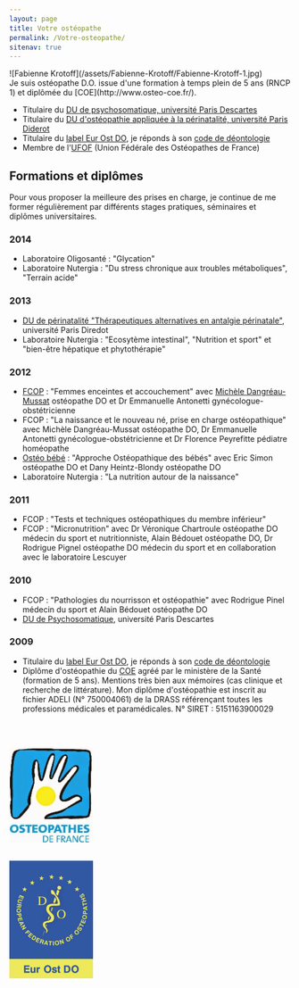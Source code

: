 ```yaml
---
layout: page
title: Votre ostéopathe
permalink: /Votre-osteopathe/
sitenav: true
---
```


<div class="row">
  <div class="col-md-2" markdown="1">
  ![Fabienne Krotoff](/assets/Fabienne-Krotoff/Fabienne-Krotoff-1.jpg)
  </div>

  <div class="col-md-10" markdown="1">
  Je suis ostéopathe D.O. issue d'une formation à temps plein de 5 ans (RNCP 1) et diplômée du [COE](http://www.osteo-coe.fr/).

  - Titulaire du [DU de psychosomatique, université Paris Descartes](http://www.parisdescartes.fr/fre/FORMATION)
  - Titulaire du [DU d'ostéopathie appliquée à la périnatalité, université Paris Diderot](http://www.medecine.univ-paris-diderot.fr/index.php/formation-continue/du-di/liste-des-du-et-diu/item/173-osteopathie-acupuncture-et-homeopathie-appliquees-a-la-perinatalite)
  - Titulaire du [label Eur Ost DO](http://www.osteofrance.com/eur-ost-do/), je réponds à son [code de déontologie](http://www.osteofrance.com/assets/pdf/ufof_deontologie.pdf)
  - Membre de l'[UFOF](http://www.osteofrance.com/ufof/presentation/) (Union Fédérale des Ostéopathes de France)
  </div>
</div>

## Formations et diplômes

Pour vous proposer la meilleure des prises en charge, je continue de me former régulièrement par différents stages pratiques, séminaires et diplômes universitaires.

### 2014
- Laboratoire Oligosanté : "Glycation"
- Laboratoire Nutergia : "Du stress chronique aux troubles métaboliques", "Terrain acide"

### 2013
- [DU de périnatalité "Thérapeutiques alternatives en antalgie périnatale"](http://www.medecine.univ-paris-diderot.fr/index.php/formation-continue/du-di/liste-des-du-et-diu/item/173-osteopathie-acupuncture-et-homeopathie-appliquees-a-la-perinatalite), université Paris Diredot
- Laboratoire Nutergia : "Ecosytème intestinal", "Nutrition et sport" et "bien-être hépatique et phytothérapie"

### 2012
- [FCOP](http://www.fcop-formation-osteopathe.fr/) : "Femmes enceintes et accouchement" avec [Michèle Dangréau-Mussat](http://micheledangreau-mussat.org/osteo.html) ostéopathe DO et Dr Emmanuelle Antonetti gynécologue-obstétricienne
- FCOP : "La naissance et le nouveau né, prise en charge ostéopathique" avec Michèle Dangréau-Mussat ostéopathe DO, Dr Emmanuelle Antonetti gynécologue-obstétricienne et Dr Florence Peyrefitte pédiatre homéopathe
- [Ostéo bébé](http://www.osteo-bebe.com/) : "Approche Ostéopathique des bébés" avec Eric Simon ostéopathe DO et Dany Heintz-Blondy ostéopathe DO
- Laboratoire Nutergia : "La nutrition autour de la naissance"

### 2011
- FCOP : "Tests et techniques ostéopathiques du membre inférieur"
- FCOP : "Micronutrition" avec Dr Véronique Chartroule ostéopathe DO médecin du sport et nutritionniste, Alain Bédouet ostéopathe DO, Dr Rodrigue Pignel ostéopathe DO médecin du sport et en collaboration avec le laboratoire Lescuyer

### 2010
- FCOP : "Pathologies du nourrisson et ostéopathie" avec Rodrigue Pinel médecin du sport et Alain Bédouet ostéopathe DO
- [DU de Psychosomatique](http://www.parisdescartes.fr/fre/FORMATION), université Paris Descartes

### 2009
- Titulaire du [label Eur Ost DO](http://www.osteofrance.com/eur-ost-do/), je réponds à son [code de déontologie](http://www.osteofrance.com/assets/pdf/ufof_deontologie.pdf)
- Diplôme d'ostéopathie du [COE](http://www.osteo-coe.fr/) agréé par le ministère de la Santé (formation de 5 ans). Mentions très bien aux mémoires (cas clinique et recherche de littérature). Mon diplôme d'ostéopathie est inscrit au fichier ADELI (N° 750004061) de la DRASS référençant toutes les professions médicales et paramédicales. N° SIRET : 5151163900029

<div class="row" style="margin-top: 60px">
  <div class="col-md-2"></div>
  <div class="col-md-3" style="margin-bottom: 30px">
    <a href="http://www.osteofrance.com/ufof/presentation/">
      <img src="/assets/UFOF.jpg" alt="Union Fédérale des Ostéopathes de France" title="Union Fédérale des Ostéopathes de France">
    </a>
  </div>
  <div class="col-md-2"></div>
  <div class="col-md-3">
    <a href="http://www.efo.eu/portal/">
      <img src="/assets/Eur-Ost-DO.png" alt="Label Eur Ost DO" title="Label Eur Ost DO">
    </a>
  </div>
  <div class="col-md-2"></div>
</div>
